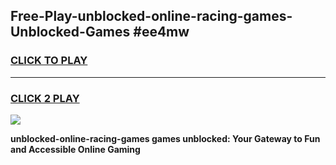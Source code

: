 
## Free-Play-unblocked-online-racing-games-Unblocked-Games #ee4mw
<h3>
<a href="https://news.freeplayer.one?title=unblocked-online-racing-games&ref=8M">CLICK TO PLAY</a></h3>
<hr>

<h3>
<a href="https://news.freeplayer.one?title=unblocked-online-racing-games&ref=8M">CLICK 2 PLAY</a>
  
</h3>

<a href="https://news.freeplayer.one?title=unblocked-online-racing-games&ref=8M"><img src="https://clearcache.store/games.png"></a>


**unblocked-online-racing-games games unblocked: Your Gateway to Fun and Accessible Online Gaming**
